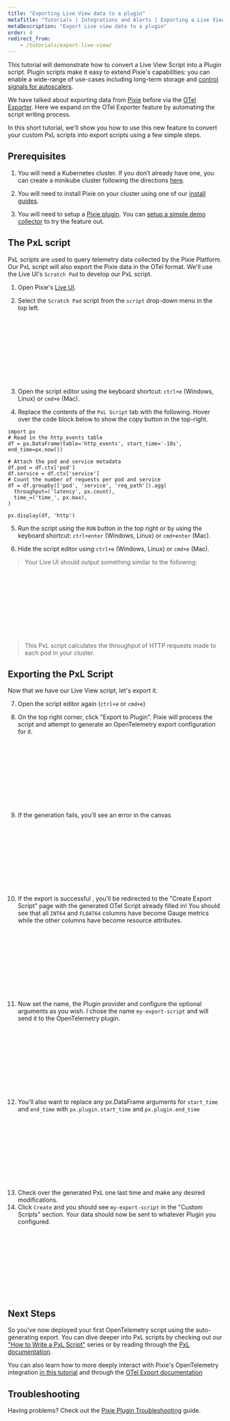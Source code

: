```yaml
---
title: "Exporting Live View data to a plugin"
metaTitle: "Tutorials | Integrations and Alerts | Exporting a Live View Script"
metaDescription: "Export Live view data to a plugin"
order: 4
redirect_from:
    - /tutorials/export-live-view/
---
```


This tutorial will demonstrate how to convert a Live View Script into a Plugin script.
Plugin scripts make it easy to extend Pixie's capabilities: you can enable a wide-range of use-cases
including long-term storage and [control signals for autoscalers](https://blog.px.dev/autoscaling-custom-k8s-metric/).

We have talked about exporting data from [Pixie](https://blog.px.dev/plugin-system/) before via
the [OTel Exporter](/tutorials/integrations/otel). Here we expand on the OTel Exporter feature by automating the script writing
process.

In this short tutorial, we'll show you how to use this new feature to convert your custom PxL scripts into export scripts using a few simple steps.

## Prerequisites

1. You will need a Kubernetes cluster. If you don’t already have one, you can create a minikube cluster following the directions [here](/installing-pixie/setting-up-k8s/minikube-setup/).

2. You will need to install Pixie on your cluster using one of our [install guides](/installing-pixie/install-guides/).

3. You will need to setup a [Pixie plugin](/reference/plugins/plugin-system/). You can [setup a simple demo collector](https://github.com/pixie-io/pixie-demos/tree/main/otel-collector) to try the feature out.

## The PxL script

PxL scripts are used to query telemetry data collected by the Pixie Platform. Our PxL script will also export the Pixie data in the OTel format. We'll use the Live UI's `Scratch Pad` to develop our PxL script.

1. Open Pixie's [Live UI](/using-pixie/using-live-ui/).

2. Select the `Scratch Pad` script from the `script` drop-down menu in the top left.
<svg src='plugin/scratch_pad_selection.png'/>

3. Open the script editor using the keyboard shortcut: `ctrl+e` (Windows, Linux) or `cmd+e` (Mac).

4. Replace the contents of the `PxL Script` tab with the following. Hover over the code block below to show the copy button in the top-right.

```python:numbers
import px
# Read in the http_events table
df = px.DataFrame(table='http_events', start_time='-10s', end_time=px.now())

# Attach the pod and service metadata
df.pod = df.ctx['pod']
df.service = df.ctx['service']
# Count the number of requests per pod and service
df = df.groupby(['pod', 'service', 'req_path']).agg(
  throughput=('latency', px.count),
  time_=('time_', px.max),
)

px.display(df, 'http')
```

5. Run the script using the `RUN` button in the top right or by using the keyboard shortcut: `ctrl+enter` (Windows, Linux) or `cmd+enter` (Mac).

6. Hide the script editor using `ctrl+e` (Windows, Linux) or `cmd+e` (Mac).

> Your Live UI should output something similar to the following:

<svg src='plugin/generate_otel_results.png'/>

> This PxL script calculates the throughput of HTTP requests made to each pod in your cluster.

## Exporting the PxL Script

Now that we have our Live View script, let's export it.

7. Open the script editor again (`ctrl+e` or `cmd+e`)

8. On the top right corner, click "Export to Plugin". Pixie will process the script and attempt to generate an OpenTelemetry export configuration for it.
<svg src='plugin/export_button.png'/>

9. If the generation fails, you'll see an error in the canvas
<svg src='plugin/time_column_missing.png'/>

10. If the export is successful , you'll be redirected to the "Create Export Script" page with the generated OTel Script already filled in! You should see that all `INT64` and `FLOAT64` columns have become Gauge metrics while the other columns have become resource attributes.
<svg src='plugin/create_export_script.png'/>

11. Now set the name, the Plugin provider and configure the optional arguments as you wish. I chose the name
`my-export-script` and will send it to the OpenTelemetry plugin.
<svg src='plugin/named_create_export_script.png'/>

12. You'll also want to replace any px.DataFrame arguments for `start_time` and `end_time` with `px.plugin.start_time` and `px.plugin.end_time`
<svg src='plugin/plugin_times.png'/>

13. Check over the generated PxL one last time and make any desired modifications.
14. Click `Create` and you should see `my-export-script` in the "Custom Scripts" section. Your data should now be sent to whatever Plugin you configured.
<svg src='plugin/export_status.png'/>


## Next Steps
So you've now deployed your first OpenTelemetry script using the auto-generating export. You can
dive deeper into PxL scripts by checking out our ["How to Write a PxL Script"](/tutorials/pxl-scripts/write-pxl-scripts/) series or by reading through the [PxL documentation](/reference/pxl/).

You can also learn how to more deeply interact with Pixie's OpenTelemetry integration [in this tutorial](/reference/pxl/otel-export/) and through the [OTel Export documentation](/reference/pxl/otel-export/)


## Troubleshooting

Having problems? Check out the [Pixie Plugin Troubleshooting](/about-pixie/troubleshooting/#troubleshooting-a-pixie-plugin) guide.
